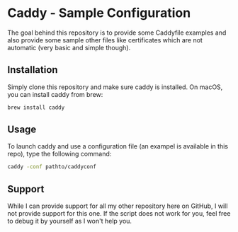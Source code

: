 # Caddy - Sample Configuration

The goal behind this repository is to provide some Caddyfile examples and also provide some sample other files like certificates which are not automatic (very basic and simple though).



## Installation

Simply clone this repository and make sure caddy is installed. On macOS, you can install caddy from brew:

``` bash
brew install caddy
```



## Usage

To launch caddy and use a configuration file (an exampel is available in this repo), type the following command:

```bash
caddy -conf pathto/caddyconf
```



## Support

While I can provide support for all my other repository here on GitHub, I will not provide support for this one. If the script does not work for you, feel free to debug it by yourself as I won't help you.
